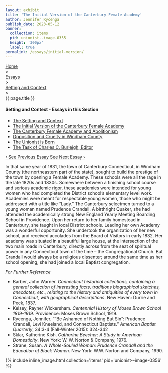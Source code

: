 ```yaml
---
layout: exhibit
title: 'The Initial Version of the Canterbury Female Academy'
author: Jennifer Rycenga
publish_date: 2023-05-12
banner:
  collection: items
  pid: unionist--image-0355
  height: '300px'
  label: true
permalink: /essays/initial-version/
---
```

<div class="breadcrumb">
<a href="/unionist/">Home</a>
<div class="caret"> &gt; </div>
<a href="/unionist/essays/">Essays</a>
<div class="caret"> &gt; </div>
<a href="
    /unionist/essays/setting-and-context/
  ">
   Setting and Context
     </a>
<div class="caret"> &gt; </div>
{{ page.title }}
</div>
<div class='section-nav-wrapper'>
<div class='section-nav'>
<h4>Setting and Context - Essays in this Section</h4>
<ul class="nav nav-pills">
  <li class="nav-item">
    <a class="nav-link" href="/unionist/essays/setting-and-context/">The Setting and Context</a>
  </li>
  <li class="nav-item">
    <a class="nav-link active" href="/unionist/essays/initial-version/">The Initial Version of the Canterbury Female Academy</a>
  </li>
  <li class="nav-item">
    <a class="nav-link" href="/unionist/essays/canterbury-female-academy-and-abolitionism/">The Canterbury Female Academy and Abolitionism</a>
  </li>
  <li class="nav-item">
    <a class="nav-link" href="/unionist/essays/opposition-and-cruelty/">Opposition and Cruelty in Windham County</a>
  </li>
  <li class="nav-item">
    <a class="nav-link" href="/unionist/essays/setting-and-context/">The Unionist is Born</a>
  </li>
  <li class="nav-item">
    <a class="nav-link" href="/unionist/essays/canterbury-female-academy-and-abolitionism/">The Task of Charles C. Burleigh, Editor</a>
  </li>
</ul>
<div class="pagination-nav">
<span class="pagination-link" id="prevlink"><a href="/unionist/essays/setting-and-context/">‹ See Previous Essay</a></span>
<span class="pagination-link" id="nextlink"><a href="/unionist/essays/canterbury-female-academy-and-abolitionism/">See Next Essay ›</a></span>
</div>
</div>
</div>


<p>In that same year of 1831, the town of Canterbury Connecticut, in Windham County (the northeastern part of the state), sought to build the prestige of the town by opening a Female Academy. These schools were all the rage in the late 1820s and 1830s. Somewhere between a finishing school course and serious academic rigor, these academies were intended for young women who had completed the District school’s elementary level work. Academies were meant for respectable young women, those who might be addressed with a title like “Lady.” The Canterbury selectmen turned to a young woman named Prudence Crandall. A birthright Quaker, she had attended the academically strong New England Yearly Meeting Boarding School in Providence. Upon her return to her family homestead in Canterbury, she taught in local District schools. Leading her own Academy was a wonderful opportunity. She undertook the organization of her new school, and received accolades from the Board of Visitors in early 1832. Her academy was situated in a beautiful large house, at the intersection of the two main roads in Canterbury, directly across from the seat of spiritual power in any Connecticut town of the time – the Congregational Church. But Crandall would always be a religious dissenter; around the same time as her school opening, she had joined a local Baptist congregation.</p>

<p><em>For Further Reference</em></p>

- Barber, John Warner. *Connecticut historical collections, containing a general collection of interesting facts, traditions biographical sketches, anecdotes, etc., relating to the history and antiquities of every town in Connecticut, with geographical descriptions*. New Haven: Durrie and Peck, 1837.
- Kelsey, Rayner Wickersham. *Centennial History of Moses Brown School 1819-1919*. Providence: Moses Brown School, 1919.
- Rycenga, Jennifer. ““Be Ashamed of Nothing But Sin”: Prudence Crandall, Levi Kneeland, and Connecticut Baptists.” *American Baptist Quarterly*, 34:3-4 (Fall-Winter 2015): 324-342
- Sklar, Katherine Kish. *Catharine Beecher: A Study in American Domesticity*. New York: W. W. Norton & Company, 1976.
- Strane, Susan. *A Whole-Souled Woman: Prudence Crandall and the Education of Black Women*. New York: W.W. Norton and Company, 1990.

{% include inline_image.html collection='items' pid='unionist--image-0356' %}

